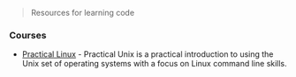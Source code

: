 >  Resources for learning code

### Courses
- [Practical Linux](https://practicalunix.org) - Practical Unix is a practical introduction to using the Unix set of operating systems with a focus on Linux command line skills.
